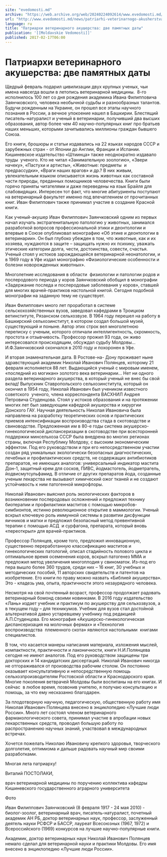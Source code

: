 ```yaml
---
site: "evedomosti.md"
archive: "https://web.archive.org/web/20240224092614/www.evedomosti.md/news/patriarhi-veterinarnogo-akusherstva-dve-pamyatnyh-daty"
url: "http://www.evedomosti.md/news/patriarhi-veterinarnogo-akusherstva-dve-pamyatnyh-daty"
language: ru
title: "Патриархи ветеринарного акушерства: две памятных даты"
publication: '[[Moldavskie Vedomosti]]'
published: 2017-02-17T06:00
---
```


# Патриархи ветеринарного акушерства: две памятных даты

Щедрый февраль подарил цивилизации двух крупных ученых, чьи имена навсегда вошли в летопись ветеринарной медицины.  8-го исполнилось 100 лет со дня рождения академика Ивана Филипповича Заянчковского, человека необычной судьбы и разнообразных талантов. Будучи рожденным на Украине, он прошел все этапы научного познания в России, а вечное упокоение нашел в Башкирии. Блестящий писатель-натуралист и ученый в ветеринарии, получивший два высших образования, автор более чем 40 научно-популярных книг про братьев наших меньших, которыми зачитывались миллионы граждан бывшего Союза.

Его книги, брошюры и статьи издавались на 22 языках народов СССР и зарубежных стран - от Японии до Англии, Франции и Испании. Кишиневское издательство «Штиинца» также неоднократно издавало труды  ученого. Кто не читал «Занимательную зоологию», «Звери начеку», «Пастухи и артисты», «Животные: предметы  и предрассудки», «Враги наших врагов» и др.? В них живым, увлекательным языком описывается жизнь животных как составной части природы, преданных помощников человечества. Книги были горячо приняты читателями и даже переведены на язык Брайля для слабовидящих. Интересен тот факт, что многие абитуриенты поступают на ветеринарный факультет именно под впечатлением от прочитанных книг. Иван Филиппович также принимал участие в создание Красной книги.

Как ученый-акушер Иван Филиппович Заянчковский одним из первых начал изучать экстрагенитальную патологию у животных, занимался разработкой вопросов профессиональной этики и деонтологии и впервые в Союзе опубликовал монографию «Об этике и деонтологии в ветеринарии». Он был глубоко убежден в том, что животные, как и их хозяева, нуждаются в защите – защищать нужно их психику, уважать этические категории долга, чести, достоинства, совести, счастья. Ученый стоял у истоков зарождающейся ветеринарной неонатологии, и в 1969 году в Уфе издал монографию «Физиологические особенности и болезни новорожденных животных».

Многолетние исследования в области  физиологии и патологии родов и послеродового периода у коров Заянчковский обобщил в монографии «Задержание последа и послеродовые заболевания у коров», ставшей для многих врачей-практиков настольной книгой. Сегодня подобной монографии на заданную тему не существует.

Иван Филиппович много лет проработал в системе сельскохозяйственных вузов, заведовал кафедрами в Троицком ветинституте, Рязанском сельхозвузе. В 1964 году перешел на работу в Башкирский сельхозинститут, в котором создал большой музей, существующий и поныне. Автор этих строк вел многолетнюю переписку с ученым, которого отличали интеллигентность, скромность, простота и отзывчивость. Профессор прожил 93 года, он живо интересовался происходящим, обсуждал судьбу Молдовы… И.Ф.Заянчковский скончался в 2010 году и похоронен в Уфе.

И вторая знаменательная дата. В Ростове-на- Дону проживает ныне здравствующий академик Николай Иванович Полянцев, которому 21 февраля исполняется 88 лет. Выдающийся ученый с мировым именем, «последний из могикан» золотого века ветеринарии… Нет ни одного раздела ветеринарного акушерства, в который ученый не внес бы свой вклад! Выпускник Ставропольского сельхозинститута, который он окончил в 1954 году, Николай Иванович был учеником известного советского  ученого, члена корреспондента ВАСХНИЛ Андрея Петровича Студенцова. Стоял у истоков образования и на протяжении многих лет был заведующим кафедрой акушерства и хирургии Донского ГАУ. Научная деятельность Николая Ивановича была направлена на разработку теоретических основ и практических приемов интенсификации воспроизводства стада в скотоводстве и свиноводстве. Предложенная им в 80-е годы система акушерско-гинекологической диспансеризации в скотоводстве при всесторонней поддержки минсельхоза СССР была внедрена во многих регионах страны, включая Республику Молдову, с высоким экономическим эффектом. Под его руководством и при его непосредственном участии создан ряд уникальных экологически безопасных диагностических, лечебных и профилактических средств, не содержащих антибиотиков препаратов, не имеющих аналогов: универсальный индикатор мастита Дон-1, защитный крем для сосков, ПИВС, йодмастогель, йодметрагель, йодвисмутсульфамид. В отличие от других препаратов йода, созданные ученым лекарства не вызывают химический ожог тканей и не создают устойчивость к ним патогенной микрофлоры.

Николай Иванович выяснил роль экологических факторов в возникновении послеродовых осложнений и предложил технику биотерапии и профилактики маститов с помощью микробов-симбионтов, истинно революционное открытие в маммологии. Ученый вскрыл ключевую роль иммунной системы в развитии дисфункции яичников и матки и предложил безопасный метод превентивной терапии с помощью АСД  и сурфагона, препарата, который вновь «переоткрыл» для врачей-практиков.

Профессор Полянцев, кроме того, предложил инновационную, существенно переработанную классификацию маститов и гинекологических патологий, описал стадийность полового цикла и оптимальное время осеменения коров, вскрыл патогенез ММА и предложил метод увеличения многоплодия у свиноматок. Из-под его пера вышло более 360 трудов, среди них – 16 книг, 30 учебных и методических пособий, 11 авторских свидетельств и патентов на изобретение. Его книги по праву можно назвать «Библией акушерства». Это - кладезь ума, опыта, практичности этого незаурядного человека.

Несмотря на свой почтенный возраст, профессор продолжает радовать ветеринарный бомонд своими новинками. В 2016 году издательство «Лань» издает учебник и практикум по акушерству для сельхозвузов, а в текущем году – для техникумов. Учебник для вузов стал достойной альтернативой давно устаревшему учебнику под редакцией А.П.Студенцова. Его монография «Акушерско-гинекологическая диспансеризация на молочных фермах» и «Технология воспроизводства  племенного скота» являются настольными  книгами специалистов.

В том, что касается манеры написания материала, изложения мыслей, компактности, практичности и лаконичности, книги Н.И.Полянцева сегодня не имеют аналогов. Под его руководством защищены три докторских и 14 кандидатских диссертаций. Николай Иванович никогда не отгораживался от производства рабочим столом. Он постоянно оказывает консультативную и непосредственную помощь сельхозпроизводителям Ростовской области и Краснодарского края. Многие поколения ветврачей Молдовы были воспитаны на его книгах. И сейчас  в любое время, позвонив учителю, я получаю консультацию и помощь, за что ему несказанно благодарен.

За плодотворную научную, педагогическую, общественную работу имя Николая Иванович Полянцева внесено в энциклопедию «Лучшие люди России». Много лет состоял членом ветеринарного фармакологического совета, принимал участие в апробации новых лекарственных средств, проводил большую работу по распространению научных знаний, участвовал в международных встречах.

Хочется пожелать Николаю Ивановичу крепкого здоровья, творческого долголетия, оптимизма и дальше радовать научный мир своими разработками.

Многая лета патриарху!

Виталий ПОСТОЛАКИ,

врач ветеринарной медицины по поручению коллектива кафедры Кишиневского государственного аграрного университета

Фото

Иван Филиппович Заянчковский (8 февраля 1917 - 24 мая 2010) - биолог-зоолог, ветеринарный врач, писатель-натуралист, почетный академик АН РБ, доктор ветеринарных наук, профессор, заслуженный деятель науки РСФСР и БАССР, лауреат Всесоюзных (1967, 1972) и Всероссийского (1969) конкурсов на лучшие научно-популярные книги.

Академик, доктор ветеринарных наук Николай Иванович Полянцев немало сделал для ветеринарной науки и практики Молдовы. Его имя внесено в энциклопедию «Лучшие люди России».